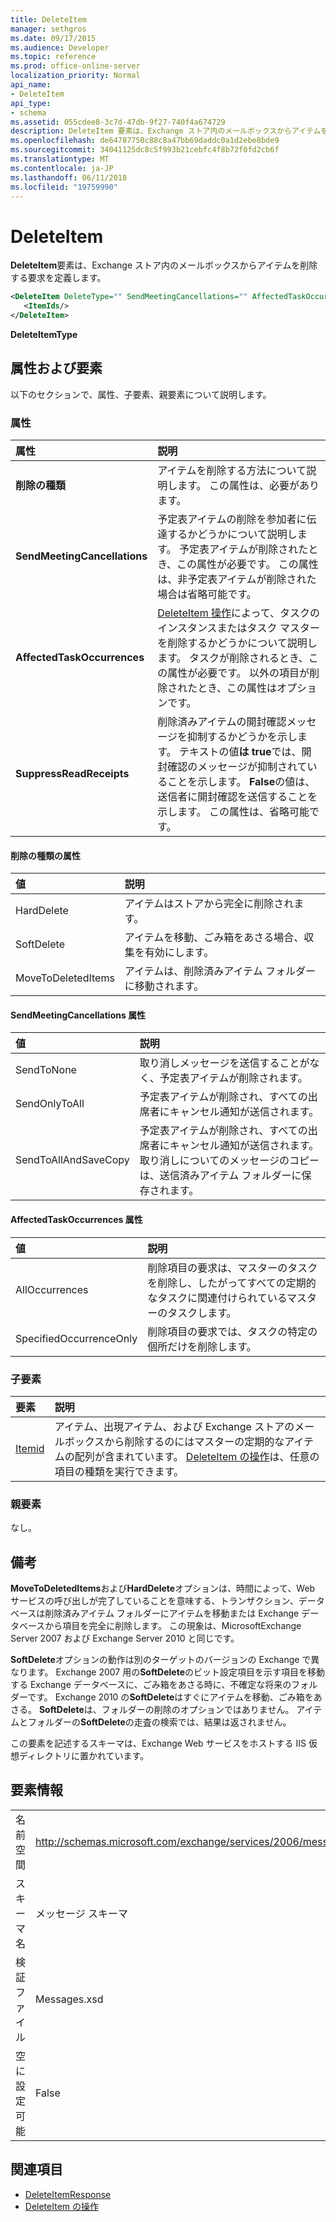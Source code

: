 ```yaml
---
title: DeleteItem
manager: sethgros
ms.date: 09/17/2015
ms.audience: Developer
ms.topic: reference
ms.prod: office-online-server
localization_priority: Normal
api_name:
- DeleteItem
api_type:
- schema
ms.assetid: 055cdee8-3c7d-47db-9f27-740f4a674729
description: DeleteItem 要素は、Exchange ストア内のメールボックスからアイテムを削除する要求を定義します。
ms.openlocfilehash: de64787750c88c8a47bb69daddc0a1d2ebe8bde9
ms.sourcegitcommit: 34041125dc8c5f993b21cebfc4f8b72f0fd2cb6f
ms.translationtype: MT
ms.contentlocale: ja-JP
ms.lasthandoff: 06/11/2018
ms.locfileid: "19759990"
---
```

# <a name="deleteitem"></a>DeleteItem

**DeleteItem**要素は、Exchange ストア内のメールボックスからアイテムを削除する要求を定義します。 
  
```XML
<DeleteItem DeleteType="" SendMeetingCancellations="" AffectedTaskOccurrences="" SuppressReadReceipts="">
   <ItemIds/>
</DeleteItem>
```

 **DeleteItemType**
## <a name="attributes-and-elements"></a>属性および要素

以下のセクションで、属性、子要素、親要素について説明します。
  
### <a name="attributes"></a>属性

|**属性**|**説明**|
|:-----|:-----|
|**削除の種類** <br/> |アイテムを削除する方法について説明します。 この属性は、必要があります。  <br/> |
|**SendMeetingCancellations** <br/> |予定表アイテムの削除を参加者に伝達するかどうかについて説明します。 予定表アイテムが削除されたとき、この属性が必要です。 この属性は、非予定表アイテムが削除された場合は省略可能です。  <br/> |
|**AffectedTaskOccurrences** <br/> |[DeleteItem 操作](deleteitem-operation.md)によって、タスクのインスタンスまたはタスク マスターを削除するかどうかについて説明します。 タスクが削除されるとき、この属性が必要です。 以外の項目が削除されたとき、この属性はオプションです。  <br/> |
|**SuppressReadReceipts** <br/> |削除済みアイテムの開封確認メッセージを抑制するかどうかを示します。 テキストの値**は true**では、開封確認のメッセージが抑制されていることを示します。 **False**の値は、送信者に開封確認を送信することを示します。 この属性は、省略可能です。  <br/> |
   
#### <a name="deletetype-attribute"></a>削除の種類の属性

|**値**|**説明**|
|:-----|:-----|
|HardDelete  <br/> |アイテムはストアから完全に削除されます。  <br/> |
|SoftDelete  <br/> |アイテムを移動、ごみ箱をあさる場合、収集を有効にします。  <br/> |
|MoveToDeletedItems  <br/> |アイテムは、削除済みアイテム フォルダーに移動されます。  <br/> |
   
#### <a name="sendmeetingcancellations-attribute"></a>SendMeetingCancellations 属性

|**値**|**説明**|
|:-----|:-----|
|SendToNone  <br/> |取り消しメッセージを送信することがなく、予定表アイテムが削除されます。  <br/> |
|SendOnlyToAll  <br/> |予定表アイテムが削除され、すべての出席者にキャンセル通知が送信されます。  <br/> |
|SendToAllAndSaveCopy  <br/> |予定表アイテムが削除され、すべての出席者にキャンセル通知が送信されます。 取り消しについてのメッセージのコピーは、送信済みアイテム フォルダーに保存されます。  <br/> |
   
#### <a name="affectedtaskoccurrences-attribute"></a>AffectedTaskOccurrences 属性

|**値**|**説明**|
|:-----|:-----|
|AllOccurrences  <br/> |削除項目の要求は、マスターのタスクを削除し、したがってすべての定期的なタスクに関連付けられているマスターのタスクします。  <br/> |
|SpecifiedOccurrenceOnly  <br/> |削除項目の要求では、タスクの特定の個所だけを削除します。  <br/> |
   
### <a name="child-elements"></a>子要素

|**要素**|**説明**|
|:-----|:-----|
|[Itemid](itemids.md) <br/> |アイテム、出現アイテム、および Exchange ストアのメールボックスから削除するのにはマスターの定期的なアイテムの配列が含まれています。 [DeleteItem の操作](deleteitem-operation.md)は、任意の項目の種類を実行できます。  <br/> |
   
### <a name="parent-elements"></a>親要素

なし。
  
## <a name="remarks"></a>備考

**MoveToDeletedItems**および**HardDelete**オプションは、時間によって、Web サービスの呼び出しが完了していることを意味する、トランザクション、データベースは削除済みアイテム フォルダーにアイテムを移動または Exchange データベースから項目を完全に削除します。 この現象は、MicrosoftExchange Server 2007 および Exchange Server 2010 と同じです。 
  
**SoftDelete**オプションの動作は別のターゲットのバージョンの Exchange で異なります。 Exchange 2007 用の**SoftDelete**のビット設定項目を示す項目を移動する Exchange データベースに、ごみ箱をあさる時に、不確定な将来のフォルダーです。 Exchange 2010 の**SoftDelete**はすぐにアイテムを移動、ごみ箱をあさる。 **SoftDelete**は、フォルダーの削除のオプションではありません。 アイテムとフォルダーの**SoftDelete**の走査の検索では、結果は返されません。 
  
この要素を記述するスキーマは、Exchange Web サービスをホストする IIS 仮想ディレクトリに置かれています。
  
## <a name="element-information"></a>要素情報

|||
|:-----|:-----|
|名前空間  <br/> |http://schemas.microsoft.com/exchange/services/2006/messages  <br/> |
|スキーマ名  <br/> |メッセージ スキーマ  <br/> |
|検証ファイル  <br/> |Messages.xsd  <br/> |
|空に設定可能  <br/> |False  <br/> |
   
## <a name="see-also"></a>関連項目

- [DeleteItemResponse](deleteitemresponse.md)  
- [DeleteItem の操作](deleteitem-operation.md)

